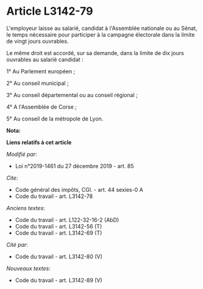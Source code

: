 # Article L3142-79

L'employeur laisse au salarié, candidat à l'Assemblée nationale ou au Sénat, le temps nécessaire pour participer à la
campagne électorale dans la limite de vingt jours ouvrables.

Le même droit est accordé, sur sa demande, dans la limite de dix jours ouvrables au salarié candidat :

1° Au Parlement européen ;

2° Au conseil municipal ;

3° Au conseil départemental ou au conseil régional ;

4° A l'Assemblée de Corse ;

5° Au conseil de la métropole de Lyon.

**Nota:**



**Liens relatifs à cet article**

_Modifié par_:

  - Loi n°2019-1461 du 27 décembre 2019 - art. 85

_Cite_:

  - Code général des impôts, CGI. - art. 44 sexies-0 A
  - Code du travail - art. L3142-78

_Anciens textes_:

  - Code du travail - art. L122-32-16-2 (AbD)
  - Code du travail - art. L3142-56 (T)
  - Code du travail - art. L3142-69 (T)

_Cité par_:

  - Code du travail - art. L3142-80 (V)

_Nouveaux textes_:

  - Code du travail - art. L3142-89 (V)
